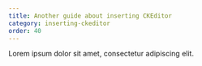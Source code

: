 ```yaml
---
title: Another guide about inserting CKEditor
category: inserting-ckeditor
order: 40
---
```

Lorem ipsum dolor sit amet, consectetur adipiscing elit.
